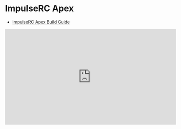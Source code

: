 # ImpulseRC Apex
- [ImpulseRC Apex Build Guide](http://apex-docs.impulserc.com/)

<iframe width="560" height="315" src="https://www.youtube.com/embed/a0r3sWXTho0" frameborder="0" allow="accelerometer; autoplay; clipboard-write; encrypted-media; gyroscope; picture-in-picture" allowfullscreen></iframe>
